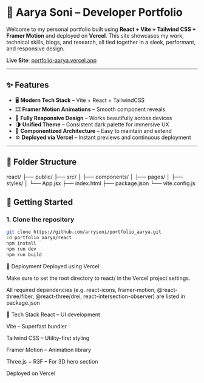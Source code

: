 # 🧠 Aarya Soni – Developer Portfolio

Welcome to my personal portfolio built using **React + Vite + Tailwind CSS + Framer Motion** and deployed on **Vercel**. This site showcases my work, technical skills, blogs, and research, all tied together in a sleek, performant, and responsive design.

**Live Site**: [portfolio-aarya.vercel.app](https://portfolio-aarya-rmhrjtgp7-aarya-sonis-projects.vercel.app/)

---

## ✨ Features

- 🖥️ **Modern Tech Stack** – Vite + React + TailwindCSS
- 🎞️ **Framer Motion Animations** – Smooth component reveals
- 🎨 **Fully Responsive Design** – Works beautifully across devices
- 🌗 **Unified Theme** – Consistent dark palette for immersive UX
- 🧱 **Componentized Architecture** – Easy to maintain and extend
- ⚙️ **Deployed via Vercel** – Instant previews and continuous deployment

---

## 📁 Folder Structure

react/
├── public/
├── src/
│ ├── components/
│ ├── pages/
│ ├── styles/
│ └── App.jsx
├── index.html
├── package.json
└── vite.config.js

## 🚀 Getting Started

### 1. Clone the repository
```bash
git clone https://github.com/arrysoni/portfolio_aarya.git
cd portfolio_aarya/react
npm install
npm run dev
npm run build
```

🧾 Deployment
Deployed using Vercel:

Make sure to set the root directory to react/ in the Vercel project settings.

All required dependencies (e.g. react-icons, framer-motion, @react-three/fiber, @react-three/drei, react-intersection-observer) are listed in package.json

📌 Tech Stack
React – UI development

Vite – Superfast bundler

Tailwind CSS – Utility-first styling

Framer Motion – Animation library

Three.js + R3F – For 3D hero section

Deployed on Vercel




